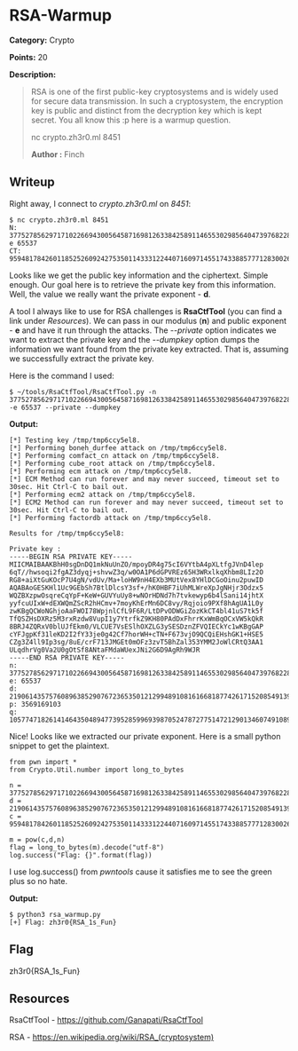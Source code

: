 # RSA-Warmup
**Category:** Crypto

**Points:** 20

**Description:**
> RSA is one of the first public-key cryptosystems and is widely used for secure
data transmission. In such a cryptosystem, the encryption key is public and distinct
from the decryption key which is kept secret.
> You all know this :p
> here is a warmup question.
>
> nc crypto.zh3r0.ml 8451
>
> **Author :** Finch


## Writeup
Right away, I connect to *crypto.zh3r0.ml* on *8451*:
```
$ nc crypto.zh3r0.ml 8451
N: 377527856297171022669430056458716981263384258911465530298564047397682287642100531751631168955623627172831784659749005505789640040456392136544756565404399136372321247852095482514289004599548556755136227142622582929120287466843804001721473294727815058414197945673495141542166225440016738784813546536980135143334440970683
e 65537
CT: 95948178426011852526092427535011433312244071609714551743388577712830026414291835888189885830916269208524310224012724690007902199693329646995676301990765789834069875091787078165512725155603953938812696365285032576235285424419104188074925160749412987648492099796143791507498570035439690972646885220025246628999734089438
```

Looks like we get the public key information and the ciphertext. Simple enough.
Our goal here is to retrieve the private key from this information. Well, the
value we really want the private exponent - **d**.

A tool I always like to use for RSA challenges is **RsaCtfTool** (you can find a
link under *Resources*). We can pass in our modulus (**n**) and public exponent - **e**
and have it run through the attacks. The *--private* option indicates we want to
extract the private key and the *--dumpkey* option dumps the information we want
found from the private key extracted. That is, assuming we successfully
extract the private key.

Here is the command I used:
```
$ ~/tools/RsaCtfTool/RsaCtfTool.py -n 377527856297171022669430056458716981263384258911465530298564047397682287642100531751631168955623627172831784659749005505789640040456392136544756565404399136372321247852095482514289004599548556755136227142622582929120287466843804001721473294727815058414197945673495141542166225440016738784813546536980135143334440970683 -e 65537 --private --dumpkey
```

**Output:**
```
[*] Testing key /tmp/tmp6ccy5el8.
[*] Performing boneh_durfee attack on /tmp/tmp6ccy5el8.
[*] Performing comfact_cn attack on /tmp/tmp6ccy5el8.
[*] Performing cube_root attack on /tmp/tmp6ccy5el8.
[*] Performing ecm attack on /tmp/tmp6ccy5el8.
[*] ECM Method can run forever and may never succeed, timeout set to 30sec. Hit Ctrl-C to bail out.
[*] Performing ecm2 attack on /tmp/tmp6ccy5el8.
[*] ECM2 Method can run forever and may never succeed, timeout set to 30sec. Hit Ctrl-C to bail out.
[*] Performing factordb attack on /tmp/tmp6ccy5el8.

Results for /tmp/tmp6ccy5el8:

Private key :
-----BEGIN RSA PRIVATE KEY-----
MIICMAIBAAKBhH0sgDnDQ1mkNuUnZO/mpoyDR4g75cI6VYtbA4pXLtfgJVnD4lep
6qT//hwsoqi2fgAZ3dyqj+shvwZ3q/w0OA1P6dGPVREz65H3WRxlkqXhbm8LIz2O
RG8+aiXtGuKOcP7U4gN/vdUv/Ma+loHW9nH4EXb3MUtVex8YHlDCGoOinu2puwID
AQABAoGESKHl1Uc9GEbSh7BtlDlcsY3sf+/hK0HBF7iUhMLWreXpJgNHjr3Odzx5
WQZBXzpwOsqreCqYpF+KeW+GUVYuUy8+wNOrHDNd7h7tvkewyp6b4lSani14jhtX
yyfcuUIxW+dEXWQmZScR2hHCmv+7moyKhErMn6DC8vy/Rqjoio9PXf8hAgUA1L0y
zwKBgQCWoNGhjoAaFWOI78WpjnlCfL9F6R/LtDPvODWGiZozKkCT4bl41uS7tk5f
TfQSZHsDXRz5M3rxRzdw8VupI1y7YtrfkZ9KH80PAdDxFhrrKxWmBqOCxVW5kQkR
8BRJ4ZQRxV0blUJfEkm0/VLCUE7VsESlhOXZLG3ySESDznZFVQIECkYc1wKBgGAP
cYFJgpKf31leKD2I2fY33je0g42Cf7horWH+cTN+F673vjO9QCQiEHshGK1+HSE5
CZg3Z4ll9Ip3sg/8uE/crF713JMGEt0mOFz3zvT5BhZal353YMM2JoWlCRtQ3AA1
ULqdhrVg0Va2U0gOtSf8ANtaFMdaWUexJNi2G6D9AgRh9WJR
-----END RSA PRIVATE KEY-----
n: 377527856297171022669430056458716981263384258911465530298564047397682287642100531751631168955623627172831784659749005505789640040456392136544756565404399136372321247852095482514289004599548556755136227142622582929120287466843804001721473294727815058414197945673495141542166225440016738784813546536980135143334440970683
e: 65537
d: 219061435757608963852907672365350121299489108161668187742617152085491396400767315113244112175489996960042494385717319659862230149219931086843159575463511365277827147675298287172908252862749761614617624713298567307138000590141729337640164470545650707611179689947921461153334557400166620309314271542064731256728948965153
p: 3569169103
q: 105774718261414643504894773952859969398705247872775147212901346074910894364004173593125259370940942265808856706263212742427923018041544482277436257803557237722821688298161725545534905578708456267597648522685472470627370962883683799983145067231020199273028937702729839399869484256268016557693917294055466091861
```

Nice! Looks like we extracted our private exponent. Here is a small python
snippet to get the plaintext.
```
from pwn import *
from Crypto.Util.number import long_to_bytes

n = 377527856297171022669430056458716981263384258911465530298564047397682287642100531751631168955623627172831784659749005505789640040456392136544756565404399136372321247852095482514289004599548556755136227142622582929120287466843804001721473294727815058414197945673495141542166225440016738784813546536980135143334440970683
d = 219061435757608963852907672365350121299489108161668187742617152085491396400767315113244112175489996960042494385717319659862230149219931086843159575463511365277827147675298287172908252862749761614617624713298567307138000590141729337640164470545650707611179689947921461153334557400166620309314271542064731256728948965153
c = 95948178426011852526092427535011433312244071609714551743388577712830026414291835888189885830916269208524310224012724690007902199693329646995676301990765789834069875091787078165512725155603953938812696365285032576235285424419104188074925160749412987648492099796143791507498570035439690972646885220025246628999734089438

m = pow(c,d,n)
flag = long_to_bytes(m).decode("utf-8")
log.success("Flag: {}".format(flag))
```

I use log.success() from *pwntools* cause it satisfies me to see the green plus
so no hate.

**Output:**
```
$ python3 rsa_warmup.py
[+] Flag: zh3r0{RSA_1s_Fun}
```

## Flag
zh3r0{RSA_1s_Fun}

## Resources
RsaCtfTool - https://github.com/Ganapati/RsaCtfTool

RSA - https://en.wikipedia.org/wiki/RSA_(cryptosystem)
